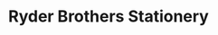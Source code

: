 ---
title: "Ryder Brothers Stationery"
url: /baker-city/ryder-brothers-stationery/
shop: Allgemein
---
